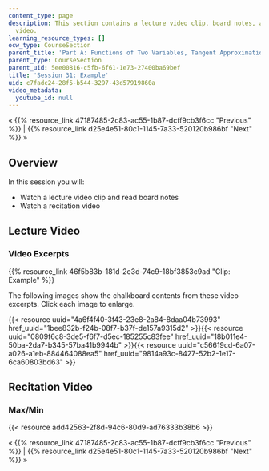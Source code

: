 ```yaml
---
content_type: page
description: This section contains a lecture video clip, board notes, and a recitation
  video.
learning_resource_types: []
ocw_type: CourseSection
parent_title: 'Part A: Functions of Two Variables, Tangent Approximation and Optimization'
parent_type: CourseSection
parent_uid: 5ee00816-c5fb-6f61-1e73-27400ba69bef
title: 'Session 31: Example'
uid: c7fadc24-28f5-b544-3297-43d57919860a
video_metadata:
  youtube_id: null
---
```


« {{% resource_link 47187485-2c83-ac55-1b87-dcff9cb3f6cc "Previous" %}} | {{% resource_link d25e4e51-80c1-1145-7a33-520120b986bf "Next" %}} »

Overview
--------

In this session you will:

*   Watch a lecture video clip and read board notes
*   Watch a recitation video

Lecture Video
-------------

### Video Excerpts

{{% resource_link 46f5b83b-181d-2e3d-74c9-18bf3853c9ad "Clip: Example" %}}

The following images show the chalkboard contents from these video excerpts. Click each image to enlarge.

{{< resource uuid="4a6f4f40-3f43-23e8-2a84-8daa04b73993" href_uuid="1bee832b-f24b-08f7-b37f-de157a9315d2" >}}{{< resource uuid="0809f6c8-3de5-f6f7-d5ec-185255c83fee" href_uuid="18b011e4-50ba-2da7-b345-57ba41b9944b" >}}{{< resource uuid="c56619cd-6a07-a026-a1eb-884464088ea5" href_uuid="9814a93c-8427-52b2-1e17-6ca60803bd63" >}}

Recitation Video
----------------

### Max/Min

{{< resource add42563-2f8d-94c6-80d9-ad76333b38b6 >}}

« {{% resource_link 47187485-2c83-ac55-1b87-dcff9cb3f6cc "Previous" %}} | {{% resource_link d25e4e51-80c1-1145-7a33-520120b986bf "Next" %}} »